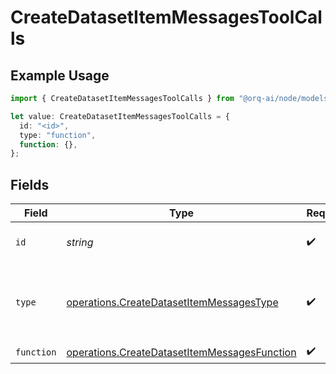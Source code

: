# CreateDatasetItemMessagesToolCalls

## Example Usage

```typescript
import { CreateDatasetItemMessagesToolCalls } from "@orq-ai/node/models/operations";

let value: CreateDatasetItemMessagesToolCalls = {
  id: "<id>",
  type: "function",
  function: {},
};
```

## Fields

| Field                                                                                                        | Type                                                                                                         | Required                                                                                                     | Description                                                                                                  |
| ------------------------------------------------------------------------------------------------------------ | ------------------------------------------------------------------------------------------------------------ | ------------------------------------------------------------------------------------------------------------ | ------------------------------------------------------------------------------------------------------------ |
| `id`                                                                                                         | *string*                                                                                                     | :heavy_check_mark:                                                                                           | The ID of the tool call.                                                                                     |
| `type`                                                                                                       | [operations.CreateDatasetItemMessagesType](../../models/operations/createdatasetitemmessagestype.md)         | :heavy_check_mark:                                                                                           | The type of the tool. Currently, only `function` is supported.                                               |
| `function`                                                                                                   | [operations.CreateDatasetItemMessagesFunction](../../models/operations/createdatasetitemmessagesfunction.md) | :heavy_check_mark:                                                                                           | N/A                                                                                                          |